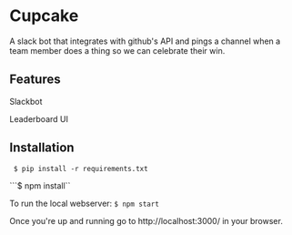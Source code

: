 # Cupcake
A slack bot that integrates with github's API and pings a channel when a team member does a thing so we can celebrate their win.

## Features
Slackbot

Leaderboard UI

## Installation
``` $ pip install -r requirements.txt```

```$ npm install``

To run the local webserver:
``` $ npm start ```

Once you're up and running go to http://localhost:3000/ in your browser.
